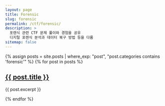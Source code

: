 ```yaml
---
layout: page
title: Forensic
slug: forensic
permalink: /ctf/forensic/
description: >
  포렌식 관련 CTF 문제 풀이와 경험을 공유
  디지털 포렌식 분석과 데이터 복구 방법 등을 다룸
sitemap: false
---
```

{% assign posts = site.posts | where_exp: "post", "post.categories contains 'forensic'" %}
{% for post in posts %}
  <h2><a href="{{ post.url }}">{{ post.title }}</a></h2>
  <p>{{ post.excerpt }}</p>
{% endfor %}
